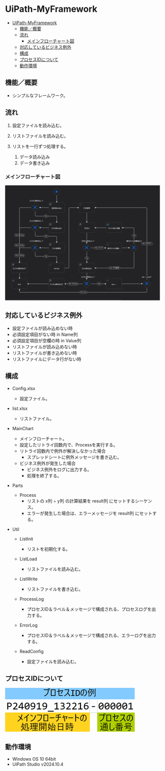 # UiPath-MyFramework

- [UiPath-MyFramework](#uipath-myframework)
  - [機能／概要](#機能概要)
  - [流れ](#流れ)
    - [メインフローチャート図](#メインフローチャート図)
  - [対応しているビジネス例外](#対応しているビジネス例外)
  - [構成](#構成)
  - [プロセスIDについて](#プロセスidについて)
  - [動作環境](#動作環境)


## 機能／概要
* シンプルなフレームワーク。


## 流れ

1. 設定ファイルを読み込む。

1. リストファイルを読み込む。

1. リストを一行ずつ処理する。
    1. データ読み込み
    1. データ書き込み

### メインフローチャート図
<img src="./MainChart.png" title="MainChart" loading="lazy" />


## 対応しているビジネス例外
* 設定ファイルが読み込めない時
* 必須設定項目がない時 in Name列
* 必須設定項目が空欄の時 in Value列
* リストファイルが読み込めない時
* リストファイルが書き込めない時
* リストファイルにデータ行がない時


## 構成
* Config.xlsx
    * 設定ファイル。

* list.xlsx
    * リストファイル。

* MainChart
    * メインフローチャート。
    * 設定したリトライ回数内で、Processを実行する。
    * リトライ回数内で例外が解決しなかった場合
        * スプレッドシートに例外メッセージを書き込む。
    * ビジネス例外が発生した場合
        * ビジネス例外をログに出力する。
        * 処理を終了する。

* Parts  
    * Process
        * リストの x列 ÷ y列 の計算結果を result列 にセットするシーケンス。
        * エラーが発生した場合は、エラーメッセージを result列 にセットする。

* Util
    * ListInit  
        * リストを初期化する。

    * ListLoad  
        * リストファイルを読み込む。

    * ListWrite  
        * リストファイルを書き込む。

    * ProcessLog  
        * プロセスID＆ラベル＆メッセージで構成される、プロセスログを出力する。

    * ErrorLog  
        * プロセスID＆ラベル＆メッセージで構成される、エラーログを出力する。

    * ReadConfig  
        * 設定ファイルを読み込む。


## プロセスIDについて
<img src="./process-id.png" title="process-id" loading="lazy" />


## 動作環境
* Windows OS 10 64bit
* UiPath Studio v2024.10.4
